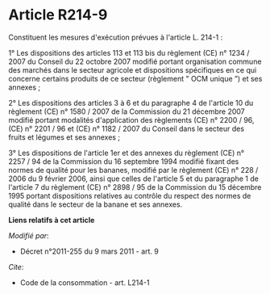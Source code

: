 # Article R214-9

Constituent les mesures d'exécution prévues à l'article L. 214-1 : 

1° Les dispositions des articles 113 et 113 bis du règlement (CE) n° 1234 / 2007 du Conseil du 22 octobre 2007 modifié
portant organisation commune des marchés dans le secteur agricole et dispositions spécifiques en ce qui concerne certains
produits de ce secteur (règlement " OCM unique ”) et ses annexes ;

2° Les dispositions des articles 3 à 6 et du paragraphe 4 de l'article 10 du règlement (CE) n° 1580 / 2007 de la Commission
du 21 décembre 2007 modifié portant modalités d'application des règlements (CE) n° 2200 / 96, (CE) n° 2201 / 96 et (CE) n°
1182 / 2007 du Conseil dans le secteur des fruits et légumes et ses annexes ;

3° Les dispositions de l'article 1er et des annexes du règlement (CE) n° 2257 / 94 de la Commission du 16 septembre 1994
modifié fixant des normes de qualité pour les bananes, modifié par le règlement (CE) n° 228 / 2006 du 9 février 2006, ainsi
que celles de l'article 5 et du paragraphe 1 de l'article 7 du règlement (CE) n° 2898 / 95 de la Commission du 15 décembre
1995 portant dispositions relatives au contrôle du respect des normes de qualité dans le secteur de la banane et ses annexes.

**Liens relatifs à cet article**

_Modifié par_:

  - Décret n°2011-255 du 9 mars 2011 - art. 9

_Cite_:

  - Code de la consommation - art. L214-1
